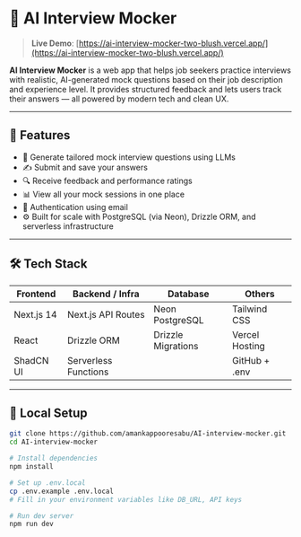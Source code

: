 # 🧠 AI Interview Mocker

> **Live Demo**: [https://ai-interview-mocker-two-blush.vercel.app/](https://ai-interview-mocker-two-blush.vercel.app/)

**AI Interview Mocker** is a web app that helps job seekers practice interviews with realistic, AI-generated mock questions based on their job description and experience level. It provides structured feedback and lets users track their answers — all powered by modern tech and clean UX.

---

## 🚀 Features

- 🎯 Generate tailored mock interview questions using LLMs  
- ✍️ Submit and save your answers  
- 🔍 Receive feedback and performance ratings  
- 📊 View all your mock sessions in one place  
- 🔐 Authentication using email  
- ⚙️ Built for scale with PostgreSQL (via Neon), Drizzle ORM, and serverless infrastructure  

---

## 🛠 Tech Stack

| Frontend       | Backend / Infra      | Database         | Others              |
| -------------- | --------------------| ---------------- | ------------------- |
| Next.js 14     | Next.js API Routes  | Neon PostgreSQL  | Tailwind CSS        |
| React          | Drizzle ORM         | Drizzle Migrations| Vercel Hosting      |
| ShadCN UI      | Serverless Functions|                  | GitHub + .env       |

---


## 🔧 Local Setup

```bash
git clone https://github.com/amankappooresabu/AI-interview-mocker.git
cd AI-interview-mocker

# Install dependencies
npm install

# Set up .env.local
cp .env.example .env.local
# Fill in your environment variables like DB_URL, API keys

# Run dev server
npm run dev
